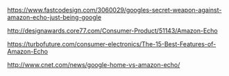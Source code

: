 https://www.fastcodesign.com/3060029/googles-secret-weapon-against-amazon-echo-just-being-google

http://designawards.core77.com/Consumer-Product/51143/Amazon-Echo

https://turbofuture.com/consumer-electronics/The-15-Best-Features-of-Amazon-Echo


http://www.cnet.com/news/google-home-vs-amazon-echo/

[](http://digi.tech.qq.com/a/20141205/009637.htm)

[](http://news.newhua.com/2014/1205/286433.shtml)

[](http://digi.newhua.com/2015/0624/299200.shtml)

[](http://www.zhihu.com/question/26512473)

[](http://v.youku.com/v_show/id_XODIxMTk1NzQw.html)
